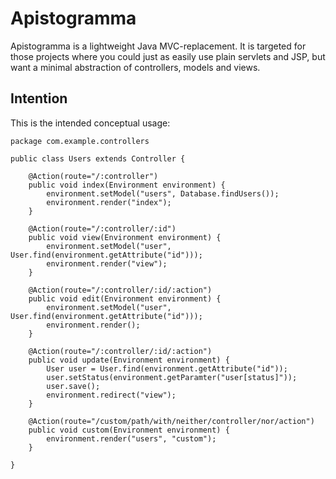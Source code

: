 # Apistogramma

Apistogramma is a lightweight Java MVC-replacement. It is targeted for those projects where you could just as easily use plain servlets and JSP, but want a minimal abstraction of controllers, models and views.

## Intention

This is the intended conceptual usage:

    package com.example.controllers
    
    public class Users extends Controller {
        
        @Action(route="/:controller")
        public void index(Environment environment) {
            environment.setModel("users", Database.findUsers());
            environment.render("index");
        }
        
        @Action(route="/:controller/:id")
        public void view(Environment environment) {
            environment.setModel("user", User.find(environment.getAttribute("id")));
            environment.render("view");
        }
        
        @Action(route="/:controller/:id/:action")
        public void edit(Environment environment) {
            environment.setModel("user", User.find(environment.getAttribute("id")));
            environment.render();
        }
        
        @Action(route="/:controller/:id/:action")
        public void update(Environment environment) {
            User user = User.find(environment.getAttribute("id"));
            user.setStatus(environment.getParamter("user[status]"));
            user.save();
            environment.redirect("view");
        }
        
        @Action(route="/custom/path/with/neither/controller/nor/action")
        public void custom(Environment environment) {
            environment.render("users", "custom");
        }
        
    }
